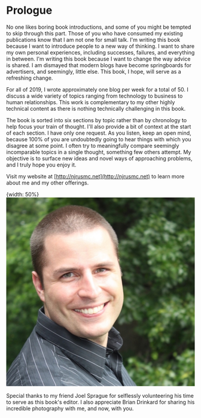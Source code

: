# Prologue
No one likes boring book introductions, and some of you might be tempted to skip through this part. Those of you who have consumed my existing publications know that I am not one for small talk. I'm writing this book because I want to introduce people to a new way of thinking. I want to share my own personal experiences, including successes, failures, and everything in between. I'm writing this book because I want to change the way advice is shared. I am dismayed that modern blogs have become springboards for advertisers, and seemingly, little else. This book, I hope, will serve as a refreshing change.

For all of 2019, I wrote approximately one blog per week for a total of 50. I discuss a wide variety of topics ranging from technology to business to human relationships. This work is complementary to my other highly technical content as there is nothing technically challenging in this book.

The book is sorted into six sections by topic rather than by chronology to help focus your train of thought. I'll also provide a bit of context at the start of each section. I have only one request. As you listen, keep an open mind, because 100% of you are undoubtedly going to hear things with which you disagree at some point. I often try to meaningfully compare seemingly incomparable topics in a single thought, something few others attempt. My objective is to surface new ideas and novel ways of approaching problems, and I truly hope you enjoy it.

Visit my website at [http://njrusmc.net](http://njrusmc.net) to learn more about me and my other offerings.

{width: 50%}
![Me](images/nick.jpg)

Special thanks to my friend Joel Sprague for selflessly volunteering his time to serve as this book's editor. I also appreciate Brian Drinkard for sharing his incredible photography with me, and now, with you.

